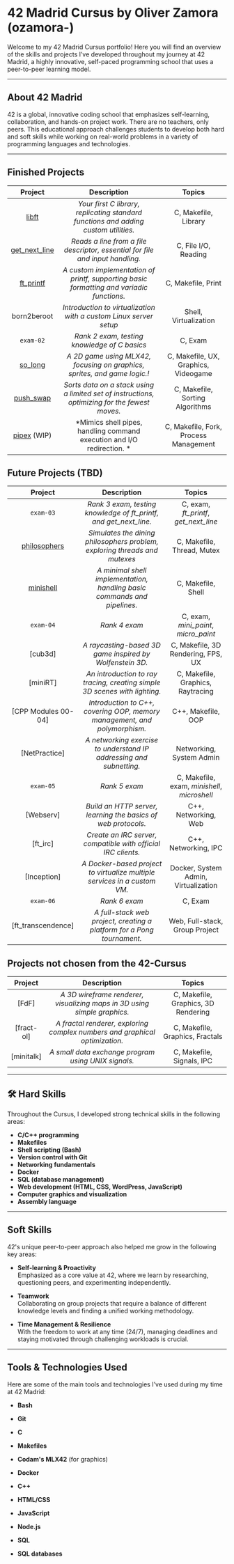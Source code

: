 # 42 Madrid Cursus by Oliver Zamora (ozamora-)

Welcome to my 42 Madrid Cursus portfolio! Here you will find an overview of the skills and projects I’ve developed throughout my journey at 42 Madrid, a highly innovative, self-paced programming school that uses a peer-to-peer learning model.

---

## About 42 Madrid

42 is a global, innovative coding school that emphasizes self-learning, collaboration, and hands-on project work. There are no teachers, only peers. This educational approach challenges students to develop both hard and soft skills while working on real-world problems in a variety of programming languages and technologies.

---

## Finished Projects

| Project | Description | Topics |
| :-----: | :---------: | :----: |
| [libft] | *Your first C library, replicating standard functions and adding custom utilities.* | C, Makefile, Library |
| [get_next_line] | *Reads a line from a file descriptor, essential for file and input handling.* | C, File I/O, Reading |
| [ft_printf] | *A custom implementation of printf, supporting basic formatting and variadic functions.* | C, Makefile, Print |
| born2beroot | *Introduction to virtualization with a custom Linux server setup* | Shell, Virtualization |
| ``exam-02`` | *Rank 2 exam, testing knowledge of C basics* | C, Exam |
| [so_long] | *A 2D game using MLX42, focusing on graphics, sprites, and game logic.!* | C, Makefile, UX, Graphics, Videogame |
| [push_swap] | *Sorts data on a stack using a limited set of instructions, optimizing for the fewest moves.* | C, Makefile, Sorting Algorithms |
| [pipex] (WIP)| *Mimics shell pipes, handling command execution and I/O redirection.	* | C, Makefile, Fork, Process Management |

 [libft]: https://github.com/oliverkingz/Libft_OZ
 [get_next_line]: https://github.com/oliverkingz/get_next_line
 [ft_printf]: https://github.com/oliverkingz/ft_printf
 [push_swap]: https://github.com/oliverkingz/push_swap
 [so_long]: https://github.com/oliverkingz/so_long
 [pipex]: https://github.com/oliverkingz/pipex

## Future Projects (TBD)

| Project | Description | Topics |
| :-----: | :---------: | :----: |
| ``exam-03`` | *Rank 3 exam, testing knowledge of ft_printf, and get_next_line.* | C, exam, *ft_printf*, *get_next_line* |
| [philosophers] | *Simulates the dining philosophers problem, exploring threads and mutexes* | C, Makefile, Thread, Mutex |
| [minishell] | *A minimal shell implementation, handling basic commands and pipelines.* | C, Makefile, Shell |
| ``exam-04`` | *Rank 4 exam* | C, exam, *mini_paint*, *micro_paint* |
| [cub3d] | *A raycasting-based 3D game inspired by Wolfenstein 3D.* | C, Makefile, 3D Rendering, FPS, UX |
| [miniRT] | *An introduction to ray tracing, creating simple 3D scenes with lighting.* | C, Makefile, Graphics, Raytracing |
| [CPP Modules 00-04] | *Introduction to C++, covering OOP, memory management, and polymorphism.* | C++, Makefile, OOP|
| [NetPractice] | *A networking exercise to understand IP addressing and subnetting.* | Networking, System Admin |
| ``exam-05`` | *Rank 5 exam* | C, Makefile, exam, *minishell*, *microshell* |
| [Webserv] | *Build an HTTP server, learning the basics of web protocols.* | C++, Networking, Web |
| [ft_irc] | *Create an IRC server, compatible with official IRC clients.* | C++, Networking, IPC |
| [Inception] | *A Docker-based project to virtualize multiple services in a custom VM.* | Docker, System Admin, Virtualization |
| ``exam-06`` | *Rank 6 exam* | C, Exam |
| [ft_transcendence] | *A full-stack web project, creating a platform for a Pong tournament.* | Web, Full-stack, Group Project |

 [philosophers]: https://github.com/oliverkingz/
 [minishell]: https://github.com/oliverkingz/

## Projects not chosen from the 42-Cursus

| Project | Description | Topics |
| :-----: | :---------: | :----: |
| [FdF] | *A 3D wireframe renderer, visualizing maps in 3D using simple graphics.* | C, Makefile, Graphics, 3D Rendering |
| [fract-ol] | *A fractal renderer, exploring complex numbers and graphical optimization.* | C, Makefile, Graphics, Fractals |
| [minitalk] | *A small data exchange program using UNIX signals.* | C, Makefile, Signals, IPC |

---

## 🛠 Hard Skills

Throughout the Cursus, I developed strong technical skills in the following areas:

- **C/C++ programming**  
- **Makefiles**  
- **Shell scripting (Bash)**  
- **Version control with Git**  
- **Networking fundamentals**  
- **Docker**  
- **SQL (database management)**  
- **Web development (HTML, CSS, WordPress, JavaScript)**  
- **Computer graphics and visualization**  
- **Assembly language**

---

##  Soft Skills

42's unique peer-to-peer approach also helped me grow in the following key areas:

- **Self-learning & Proactivity**  
  Emphasized as a core value at 42, where we learn by researching, questioning peers, and experimenting independently.

- **Teamwork**  
  Collaborating on group projects that require a balance of different knowledge levels and finding a unified working methodology.

- **Time Management & Resilience**  
  With the freedom to work at any time (24/7), managing deadlines and staying motivated through challenging workloads is crucial.

---

##  Tools & Technologies Used

Here are some of the main tools and technologies I’ve used during my time at 42 Madrid:

- **Bash**
- **Git**   
- **C**  
- **Makefiles**  
- **Codam's MLX42** (for graphics)  

- **Docker**  
- **C++**  
- **HTML/CSS**  
- **JavaScript**  
- **Node.js**  
- **SQL**  
- **SQL databases**
